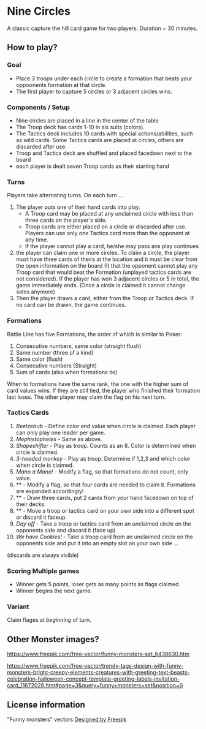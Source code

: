 
# Nine Circles

A classic capture the hill card game for two players. Duration ~ 30 minutes.
## How to play?

### Goal

- Place 3 troops under each circle to create a formation that beats your oppoonents formation at that circle.
- The first player to capture 5 circles or 3 adjacent circles wins.
### Components / Setup

- Nine circles are placed in a line in the center of the table
- The Troop deck has cards 1-10 in six suits (colors). 
- The Tactics deck includes 10 cards with special actions/abilities, such as wild cards. Some Tactics cards are placed at circles, others are discarded after use.
- Troop and Tactics deck are shuffled and placed facedown next to the board
- each player is dealt seven Troop cards as their starting hand

### Turns

Players take alternating turns. On each turn ...

1. The player puts one of their hand cards into play. 
    - A Troop card may be placed at any unclaimed circle with less than three cards on the player's side. 
    - Troop cards are either placed on a circle or discarded after use. Players can use only one Tactics card more than the opponent at any time. 
    - If the player cannot play a card, he/she may pass ans play continues
2. the player can claim one or more circles. To claim a circle, the player must have three cards of theirs at the location and it must be clear from the open information on the board (!) that the opponent cannot play any Troop card that would beat the Formation (unplayed tactics cards are not considered). If the player has won 3 adjacent circles or 5 in total, the game immediately ends. (Once a circle is claimed it cannot change sides anymore)
3. Then the player draws a card, either from the Troop or Tactics deck. If no card can be drawn, the game continues.

### Formations

Battle Line has five Formations, the order of which is similar to Poker:

1. Consecutive numbers, same color (straight flush)
2. Same number (three of a kind)
3. Same color (flush)
4. Consecutive numbers (Straight)
5. Sum of cards (also when formations tie)

When to formations have the same rank, the one with the higher sum of card values wins. If they are still tied, the player who finished their formation last loses. The other player may claim the flag on his next turn.

### Tactics Cards

1. *Beelzebub* - Define color and value when circle is claimed. Each player can only play one leader per game.
2. *Mephistopheles* - Same as above.
3. *Shapeshifter* - Play as troop. Counts as an 8. Color is determined when circle is claimed.
4. *3-headed monkey* - Play as troop. Determine if 1,2,3 and which color when circle is claimed. 
5. *Mano a Mano!* - Modify a flag, so that formations do not count, only value.
6. ** - Modify a flag, so that four cards are needed to claim it. Formations are expanded accordingly!
7. ** - Draw three cards, put 2 cards from your hand facedown on top of their decks.
8. ** - Move a troop or tactics card on your own side into a different spot or discard it faceup
9. *Day off* - Take a troop or tactics card from an unclaimed circle on the opponents side and discard it (face up)
10. *We have Cookies!* - Take a troop card from an unclaimed circle on the opponents side and put it into an empty slot on your own side
...

(discards are always visible)

### Scoring Multiple games

- Winner gets 5 points, loser gets as many points as flags claimed.
- Winner begins the next game.
### Variant

Claim flages at *beginning* of turn.

## Other Monster images? 

https://www.freepik.com/free-vector/funny-monsters-set_6438630.htm

https://www.freepik.com/free-vector/trendy-tags-design-with-funny-monsters-bright-creepy-elements-creatures-with-greeting-text-beasts-celebration-halloween-concept-template-greeting-labels-invitation-card_11672026.htm#page=3&query=funny+monsters+set&position=0


## License information

"Funny monsters" vectors [Designed by Freepik](http://www.freepik.com)

